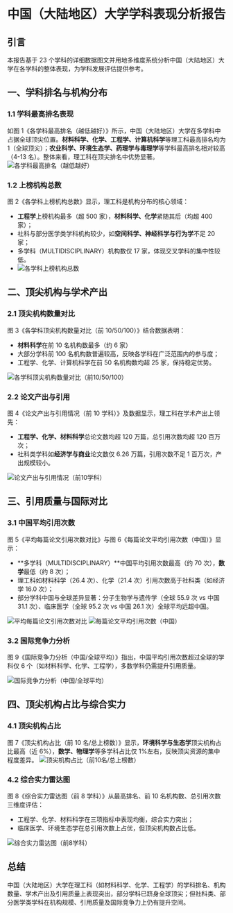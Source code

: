 # 中国（大陆地区）大学学科表现分析报告

## 引言

本报告基于 23 个学科的详细数据图文并用地多维度系统分析中国（大陆地区）大学在各学科的整体表现，为学科发展评估提供参考。

## 一、学科排名与机构分布

### 1.1 学科最高排名表现

如图 1《各学科最高排名（越低越好）》所示，中国（大陆地区）大学在多学科中占据全球顶尖位置。**材料科学、化学、工程学、计算机科学**等理工科最高排名均为 1（全球顶尖）；**农业科学、环境生态学、药理学与毒理学**等学科最高排名相对较高（4-13 名）。整体来看，理工科在顶尖排名中优势显著。  
![各学科最高排名（越低越好）](CNDataEvaluatePicture/chart_01_highest_ranking.png)

### 1.2 上榜机构总数

图 2《各学科上榜机构总数》显示，理工科是机构分布的核心领域：

- **工程学**上榜机构最多（超 500 家），**材料科学、化学**紧随其后（均超 400 家）；
- 社科与部分医学类学科机构较少，如**空间科学、神经科学与行为学**不足 20 家；
- 多学科（MULTIDISCIPLINARY）机构数仅 17 家，体现交叉学科的集中性较低。
- ![各学科上榜机构总数](CNDataEvaluatePicture/chart_02_total_institutions.png)

## 二、顶尖机构与学术产出

### 2.1 顶尖机构数量对比

图 3《各学科顶尖机构数量对比（前 10/50/100）》结合数据表明：

- **材料科学**在前 10 名机构数最多（约 6 家）
- 大部分学科前 100 名机构数普遍较高，反映各学科在广泛范围内的参与度；
- 工程学、化学、计算机科学在前 50 名机构数均超 25 家，保持稳定优势。

![各学科顶尖机构数量对比（前10/50/100）](CNDataEvaluatePicture/chart_03_top_institutions_comparison.png)

### 2.2 论文产出与引用

图 4《论文产出与引用情况（前 10 学科）》及数据显示，理工科在学术产出上领先：

- **工程学、化学、材料科学**总论文数均超 120 万篇，总引用次数均超 120 百万次；
- 社科类学科如**经济学与商业**论文数仅 6.26 万篇，引用次数不足 1 百万次，产出规模较小。

![论文产出与引用情况（前10学科）](CNDataEvaluatePicture/chart_04_publication_and_citation.png)
## 三、引用质量与国际对比

### 3.1 中国平均引用次数

图 5《平均每篇论文引用次数对比》与图 6《每篇论文平均引用次数（中国）》显示：

- **多学科（MULTIDISCIPLINARY）**中国平均引用次数最高（约 70 次），**数学**最低（约 8 次）；
- 理工科如材料科学（26.4 次）、化学（21.4 次）引用次数高于社科类（如经济学 16.0 次）；
- 部分学科中国与全球差异显著：分子生物学与遗传学（全球 55.9 次 vs 中国 31.1 次）、临床医学（全球 95.2 次 vs 中国 26.1 次）全球平均远超中国。

![平均每篇论文引用次数对比](CNDataEvaluatePicture/chart_05_average_citations_comparison.png)
![每篇论文平均引用次数（中国）](CNDataEvaluatePicture/chart_06_china_average_citations.png)

### 3.2 国际竞争力分析

图 9《国际竞争力分析（中国/全球平均）》指出，中国平均引用次数超过全球的学科仅 6 个（如材料科学、化学、工程学），多数学科仍需提升引用质量。

![国际竞争力分析（中国/全球平均）](CNDataEvaluatePicture/chart_09_competitiveness_analysis.png)

## 四、顶尖机构占比与综合实力

### 4.1 顶尖机构占比

图 7《顶尖机构占比（前 10 名/总上榜数）》显示，**环境科学与生态学**顶尖机构占比最高（近 6%），**数学、物理学**等多学科占比仅 1%左右，反映顶尖资源的集中程度差异。
![顶尖机构占比（前10名/总上榜数）](CNDataEvaluatePicture/chart_07_top_institution_ratio.png)

### 4.2 综合实力雷达图

图 8《综合实力雷达图（前 8 学科）》从最高排名、前 10 名机构数、总引用次数三维度评估：

- 工程学、化学、材料科学在三项指标中表现均衡，综合实力突出；
- 临床医学、环境生态学在总引用次数上占优，但顶尖机构数占比低。

![综合实力雷达图（前8学科）](CNDataEvaluatePicture/chart_08_radar_chart.png)

## 总结

中国（大陆地区）大学在理工科（如材料科学、化学、工程学）的学科排名、机构数量、学术产出及引用质量上表现突出，部分学科已跻身全球顶尖；但社科类、部分医学类学科在机构规模、引用质量及国际竞争力上仍有提升空间。